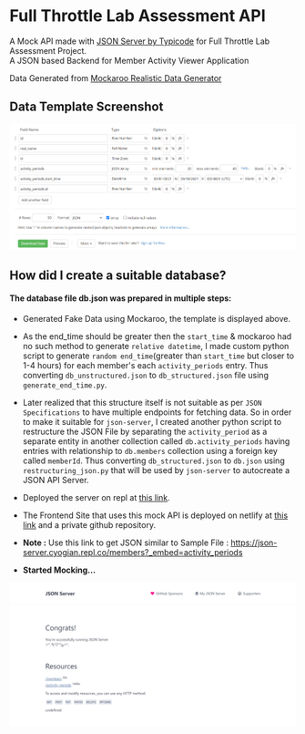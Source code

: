 # Full Throttle Lab Assessment API

A Mock API made with [JSON Server by Typicode](https://github.com/typicode/json-server) for Full Throttle Lab Assessment Project.  
A JSON based Backend for Member Activity Viewer Application

Data Generated from [Mockaroo Realistic Data Generator](https://mockaroo.com/)
## Data Template Screenshot  

![](https://github.com/cyogian/json-server/raw/main/MockarooMockTemplateScreenshot.PNG)

## How did I create a suitable database?

#### The database file db.json was prepared in multiple steps:

- Generated Fake Data using Mockaroo, the template is displayed above.

- As the end_time should be greater then the `start_time` & mockaroo had no such method to generate `relative datetime`, I made custom python script to generate `random end_time`(greater than `start_time` but closer to 1-4 hours) for each member's each `activity_periods` entry. Thus converting `db_unstructured.json` to `db_structured.json` file using `generate_end_time.py`.

- Later realized that this structure itself is not suitable as per `JSON Specifications` to have multiple endpoints for fetching data. So in order to make it suitable for `json-server`, I created another python script to restructure the JSON File by separating the `activity_period` as a separate entity in another collection called `db.activity_periods` having entries with relationship to `db.members` collection using a foreign key called `memberId`. Thus converting `db_structured.json` to `db.json` using `restructuring_json.py` that will be used by `json-server` to autocreate a JSON API Server.

- Deployed the server on repl at [this link](https://json-server.cyogian.repl.co).

- The Frontend Site that uses this mock API is deployed on netlify at [this link](https://ftl.cyogian.dev) and a private github repository.

- **Note :** Use this link to get JSON similar to Sample File : https://json-server.cyogian.repl.co/members?_embed=activity_periods

- **Started Mocking...**

![](repl_screenshot.png)
